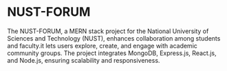 # NUST-FORUM
The NUST-FORUM, a MERN stack project for the National University of Sciences and Technology (NUST), enhances collaboration among students and faculty.it lets users explore, create, and engage with academic community groups. The project integrates MongoDB, Express.js, React.js, and Node.js, ensuring scalability and responsiveness.
